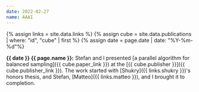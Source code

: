 ```yaml
---
date: 2022-02-27
name: AAAI
---
```


{% assign links = site.data.links %}
{% assign cube = site.data.publications | where: "id", "cube" | first %}
{% assign date = page.date | date: "%Y-%m-%d"%}

**{{ date }} {{ page.name }}:** Stefan and I presented [a parallel algorithm for
balanced sampling]({{ cube.paper_link }}) at the [{{ cube.publisher }}]({{
cube.publisher_link }}). The work started with [Shukry]({{ links.shukry }})'s
honors thesis, and Stefan, [Matteo]({{ links.matteo }}), and I brought it to
completion.
